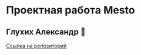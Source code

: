 # Проектная работа Mesto
## Глухих Александр 🐑
[Ссылка на репозиторий](git@github.com:Whimsy-rat-trap/mesto-project-ff.git)
